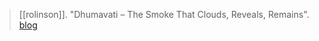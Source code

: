 > [[rolinson]]. "Dhumavati – The Smoke That Clouds, Reveals, Remains". [blog](https://aryaakasha.com/2019/07/12/dhumavati-the-smoke-that-clouds-reveals-remains/)